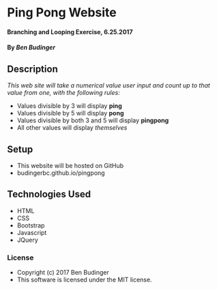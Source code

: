 # Ping Pong Website

#### Branching and Looping Exercise, 6.25.2017

#### By _Ben Budinger_

## Description

_This web site will take a numerical value user input and count up to that value from one, with the following rules:_
* Values divisible by 3 will display **ping**
* Values divisible by 5 will display **pong**
* Values divisible by both 3 and 5 will display **pingpong**
* All other values will display *themselves*

## Setup

* This website will be hosted on GitHub
* budingerbc.github.io/pingpong

## Technologies Used

* HTML
* CSS
* Bootstrap
* Javascript
* JQuery

### License

* Copyright (c) 2017 Ben Budinger
* This software is licensed under the MIT license.
